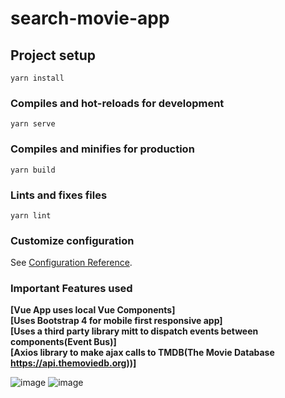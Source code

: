 # search-movie-app

## Project setup
```
yarn install
```

### Compiles and hot-reloads for development
```
yarn serve
```

### Compiles and minifies for production
```
yarn build
```

### Lints and fixes files
```
yarn lint
```

### Customize configuration
See [Configuration Reference](https://cli.vuejs.org/config/).

### Important Features used
**[Vue App uses local Vue Components]**<br>
**[Uses Bootstrap 4 for mobile first responsive app]**<br>
**[Uses a third party library mitt to dispatch events between components(Event Bus)]**<br>
**[Axios library to make ajax calls to TMDB(The Movie Database https://api.themoviedb.org))]**<br>

![image](https://user-images.githubusercontent.com/4363033/134492983-ad73c8b4-3891-47ed-90f3-fe8bd4a3fabb.png) ![image](https://user-images.githubusercontent.com/4363033/134493097-6ef5d615-2fcd-4f4b-9b11-002364e839eb.png)



